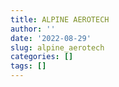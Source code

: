 ```yaml
---
title: ALPINE AEROTECH
author: ''
date: '2022-08-29'
slug: alpine_aerotech
categories: []
tags: []
---
```

